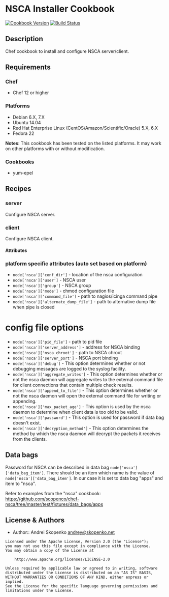 # NSCA Installer Cookbook

[![Cookbook Version](https://img.shields.io/cookbook/v/nsca.svg)](https://supermarket.chef.io/cookbooks/nsca)
[![Build Status](https://secure.travis-ci.org/scopenco/chef-nsca.png?branch=master)](http://travis-ci.org/scopenco/chef-nsca)

## Description

Chef cookbook to install and configure NSCA server/client.

## Requirements

### Chef

* Chef 12 or higher

### Platforms

* Debian 6.X, 7.X
* Ubuntu 14.04
* Red Hat Enterprise Linux (CentOS/Amazon/Scientific/Oracle) 5.X, 6.X
* Fedora 22

**Notes**: This cookbook has been tested on the listed platforms. It may work on other platforms with or without modification.

### Cookbooks

* yum-epel

## Recipes

### server

Configure NSCA server.

### client

Configure NSCA client.

#### Attributes

### platform specific attributes (auto set based on platform)

* `node['nsca']['conf_dir']` - location of the nsca configuration
* `node['nsca']['user']` - NSCA user
* `node['nsca']['group']` - NSCA group
* `node['nsca']['mode']` - chmod configuration file
* `node['nsca']['command_file']` - path to nagios/icinga command pipe
* `node['nsca']['alternate_dump_file']` - path to alternative dump file when pipe is closed

# config file options
* `node['nsca']['pid_file']` - path to pid file
* `node['nsca']['server_address']` - address for NSCA binding
* `node['nsca']['nsca_chroot']` - path to NSCA chroot
* `node['nsca']['server_port']` - NSCA port binding
* `node['nsca']['debug']` - This option determines whether or not debugging messages are logged to the syslog facility.
* `node['nsca']['aggregate_writes']` - This option determines whether or not the nsca daemon will aggregate writes to the external command file for client connections that contain multiple check results.
* `node['nsca']['append_to_file']` - This option determines whether or not the nsca daemon will open the external command file for writing or appending.
* `node['nsca']['max_packet_age']` - This option is used by the nsca daemon to determine when client data is too old to be valid.
* `node['nsca']['password']` - This option is used for password if data bag doesn't exist.
* `node['nsca']['decryption_method']` - This option determines the method by which the nsca daemon will decrypt the packets it receives from the clients.

## Data bags

Password for NSCA can be described in data bag `node['nsca']['data_bag_item']`. There should be an item which name is the value of `node['nsca']['data_bag_item']`.
In our case it is set to data bag "apps" and item to "nsca".

Refer to examples from the "nsca" cookbook: https://github.com/scopenco/chef-nsca/tree/master/test/fixtures/data_bags/apps

## License & Authors
- Author:: Andrei Skopenko <andrey@skopenko.net>

```text
Licensed under the Apache License, Version 2.0 (the "License");
you may not use this file except in compliance with the License.
You may obtain a copy of the License at

    http://www.apache.org/licenses/LICENSE-2.0

Unless required by applicable law or agreed to in writing, software
distributed under the License is distributed on an "AS IS" BASIS,
WITHOUT WARRANTIES OR CONDITIONS OF ANY KIND, either express or implied.
See the License for the specific language governing permissions and
limitations under the License.
```
